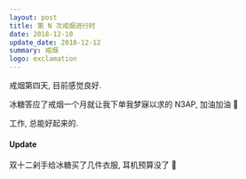 ```yaml
---
layout: post
title: 第 N 次戒烟进行时
date: 2018-12-10
update_date: 2018-12-12
summary: 戒烟
logo: exclamation
---
```


戒烟第四天, 目前感觉良好.

冰糖答应了戒烟一个月就让我下单我梦寐以求的 N3AP, 加油加油 🤪

工作, 总能好起来的.

#### Update

双十二剁手给冰糖买了几件衣服, 耳机预算没了 🧐
